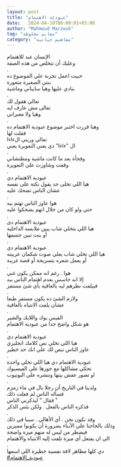 ```yaml
---
layout: post
title: "عبوديّة الاهتمام"
date:   2024-04-10T00:00:01+03:00
author: "Mahmoud Marzouk"
tag: "مفايم مغلوطة"
category: "مفاهيم حياتيه"
---
```



الإنسان عبد للاهتمام  
وعليك أن تتخلص من هذه الصفة  
.  
حبيت اعمل تجربة علي الموضوع ده  
بنتي الصغيرة متعورة  
بنادي عليها وهيا سايباني وماشية  
.  
تعالي هقول لك  
تعالى مش عارف ايه  
وهيا ولا معبراني  
.  
وهنا قررت اختبر موضوع عبودية الاهتمام ده  
فقلت لها  
تعالي وريني الءاءا  
ال "ءاءا" دي يعني التعويرة يعني  
.  
وفجأة بعد ما كانت ماشية ومطنشاني  
وقفت وشاورت على التعويرة  
.  
عبودية الاهتمام دي  
هيا اللي تخلى حد يقول نكتة على نفسه  
عشان الناس تضحك عليه  
.  
هوا عاوز الناس تهتم بيه  
حتي ولو كان من خلال انهم يضحكوا عليه  
.  
عبودية الاهتمام دى  
هيا اللي بتخلي شاب يبين ملابسه الداخلية  
أو بنت تبين جسمها  
.  
عبودية الاهتمام دي  
هيا اللي تخلي شاب يعلي صوت شكمان عربيته  
أو يعمل شعره بتسريحة أو قصة غريبة  
.  
هوا . رغم انه ممكن يكون غني  
إلا انه حاسس بعدم اهتمام الناس بيه  
فبيلفت نظرهم ليه بالعافية بأي شئ مستفز  
.  
ولازم الشئ ده يكون مستفز طبعا  
عشان يلفت الانتباه بالعافية  
.  
الفيس بوك واللايك والشير  
هو شكل واضح جدا من عبودية الاهتمام  
.  
عبودية الاهتمام دي  
هيا اللي تخلي نص كلامك انجليزي  
عاوز الناس تبص لك علي انك حد خطير  
.  
عبودية الاهتمام دي هيا اللي تخلي واحدة  
تحكي مشاكلها مع جوزها علي الفيسبوك  
او تصور عفش بيتها وتنشره علي اليوتيوب  
.  
ولدينا في التاريخ أن رجلا بال في ماء زمزم  
فسأله الناس لم فعلت ذلك  
فقال " ليذكرني الناس "  
فذكره الناس بالفعل . ولكن بئس الذكر  
.  
وقد نكون نحن . أي الأهالي . سببا في ذلك  
وذلك بالحاحنا علي الأبناء بضرورة أن يكونوا
مميزين  
فيضطر من ليس له منهم ميزة واضحة  
الي ان يفتعل أي ميزة تلفت إليه الانتباه
والاهتمام  
.  
دي كلها مظاهر لافة نفسية خطيرة اللي اسمها  
[<u>\#عبودية\_الاهتمام</u>](https://www.facebook.com/hashtag/عبودية_الاهتمام?source=feed_text)
